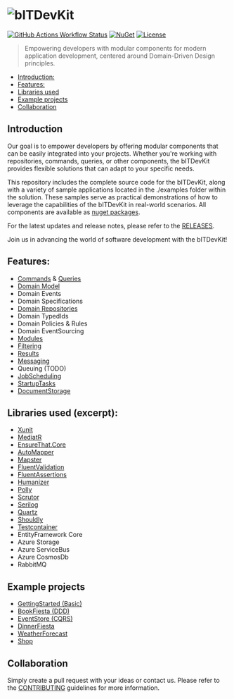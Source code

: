 ![bITDevKit](https://raw.githubusercontent.com/bridgingIT/bITdevKit/main/bITDevKit_Logo.png)
=====================================
[![GitHub Actions Workflow Status](https://img.shields.io/github/actions/workflow/status/bridgingIT/bITdevKit/github-actions.yml?style=flat)](https://github.com/bridgingIT/bITdevKit/actions/workflows/github-actions.yml)
[![NuGet](https://img.shields.io/nuget/v/BridgingIT.DevKit.Common.Utilities?style=flat-square&label=nuget%20packages)](https://www.nuget.org/packages?q=bitdevkit)
[![License](https://img.shields.io/badge/license-MIT-green)](./LICENSE)

> Empowering developers with modular components for modern application development, centered around
> Domain-Driven Design principles.

<!-- TOC -->

* [Introduction:](#introduction)
* [Features:](#features)
* [Libraries used](#libraries-used-excerpt)
* [Example projects](#example-projects)
* [Collaboration](#collaboration)

<!-- TOC -->

## Introduction

Our goal is to empower developers by offering modular components that can be easily integrated into
your projects. Whether you're working with repositories, commands, queries, or other components, the
bITDevKit provides flexible solutions that can adapt to your specific needs.

This repository includes the complete source code for the bITDevKit, along with a variety of sample
applications located in the ./examples folder within the solution. These samples serve as practical
demonstrations of how to leverage the capabilities of the bITDevKit in real-world scenarios. All
components are available
as [nuget packages](https://www.nuget.org/packages?q=bitDevKit&packagetype=&prerel=true&sortby=relevance).

For the latest updates and release notes, please refer to
the [RELEASES](https://raw.githubusercontent.com/bridgingIT/bITdevKit/main/RELEASES.md).

Join us in advancing the world of software development with the bITDevKit!

## Features:

- [Commands](./docs/features-commands.md) & [Queries](./docs/features-queries.md)
- [Domain Model](./docs/features-domain-models.md)
- Domain Events
- Domain Specifications
- [Domain Repositories](./docs/features-domain-repositories.md)
- Domain TypedIds
- Domain Policies & Rules
- Domain EventSourcing
- [Modules](./docs/features-modules.md)
- [Filtering](./docs/features-filtering.md)
- [Results](./docs/features-results.md)
- [Messaging](./docs/features-messaging.md)
- Queuing (TODO)
- [JobScheduling](./docs/features-jobscheduling.md)
- [StartupTasks](./docs/features-startuptasks.md)
- [DocumentStorage](./docs/features-documentstorage.md)

## Libraries used (excerpt):

- [Xunit](https://github.com/xunit/xunit)
- [MediatR](https://github.com/jbogard/MediatR)
- [EnsureThat.Core](https://github.com/danielwertheim/Ensure.That)
- [AutoMapper](https://github.com/AutoMapper/AutoMapper)
- [Mapster](https://github.com/MapsterMapper/Mapster)
- [FluentValidation](https://github.com/FluentValidation/FluentValidation)
- [FluentAssertions](https://github.com/fluentassertions/fluentassertions)
- [Humanizer](https://github.com/Humanizr/Humanizer)
- [Polly](https://github.com/App-vNext/Polly)
- [Scrutor](https://github.com/khellang/Scrutor)
- [Serilog](https://github.com/serilog/serilog)
- [Quartz](https://github.com/quartz-scheduler/quartz)
- [Shouldly](https://github.com/shouldly/shouldly)
- [Testcontainer](https://github.com/testcontainers)
- EntityFramework Core
- Azure Storage
- Azure ServiceBus
- Azure CosmosDb
- RabbitMQ

## Example projects

- [GettingStarted (Basic)](https://github.com/bridgingIT/bITdevKit.Examples.GettingStarted)
- [BookFiesta (DDD)](https://github.com/BridgingIT-GmbH/bITdevKit.Examples.BookFiesta)
- [EventStore (CQRS)](https://github.com/bridgingit/bitdevkit/examples)
- [DinnerFiesta](https://github.com/bridgingit/bitdevkit/examples)
- [WeatherForecast](https://github.com/bridgingit/bitdevkit/examples)
- [Shop](https://github.com/bridgingit/bitdevkit/examples)

## Collaboration

Simply create a pull request with your ideas or contact us.
Please refer to the [CONTRIBUTING](./CONTRIBUTING.md) guidelines for more information.